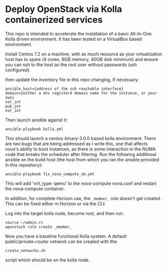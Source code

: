 Deploy OpenStack via Kolla containerized services
=================================================

This repo is intended to accelerate the installation of a basic
All-In-One Kolla driven environment.  It has been tested on a
VirtualBox based environment.

Install Centos 7.2 on a machine, with as much resource as your
virtualization host has to spare (4 cores, 8GB memory, 40GB disk minimum)
and ensure you can ssh to the host as the root user without
passwords (ssh configured).

then update the inventory file in this repo changing, if necessary:

```
ansible_host={address of the ssh reachable interface}
domain={either a dns registerd domain name for the instance, or your own}
nat_int
pub_int
ext_int
```

Then launch ansible against it:

```ansible-playbook kolla.yml```

This should launch a centos-binary-3.0.0 based kolla environment.  There are two bugs that are being addressed as I write this, one that affects nova's ability to boot instances, as there is some interaction in the NUMA code that breaks the scheduler after filtering. Run the following additinoal ansible on the build host (the host from which you ran the ansible provided in this repository):

```ansible-playbook fix_nova_compute_vb.yml```

This will add 'virt_type: qemu' to the nova-compute nova.conf and restart the nova-compute container.

In addition, for complete Horizon use, the ```_member_``` role doesn't get created. This can be fixed either in Horizon or via the CLI:

Log into the target kolla node, become root, and then run:

```
source ~/admin.rc
openstack role create _member_
```

Now you have a baseline functional Kolla system.  A default public/private+router network can be created with the:

    create_networks.sh

script which should be on the kolla node.
